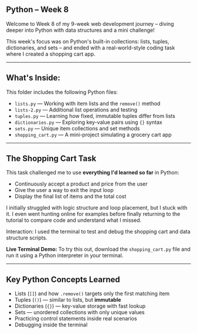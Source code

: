 ## Python – Week 8

Welcome to Week 8 of my 9-week web development journey – diving deeper into Python with data structures and a mini challenge!

This week's focus was on Python's built-in collections: lists, tuples, dictionaries, and sets – and ended with a real-world-style coding task where I created a shopping cart app.

---

## What's Inside:

This folder includes the following Python files:
* `lists.py` — Working with item lists and the `remove()` method
* `lists-2.py` — Additional list operations and testing
* `tuples.py` — Learning how fixed, immutable tuples differ from lists
* `dictionaries.py` — Exploring key-value pairs using `{}` syntax
* `sets.py` — Unique item collections and set methods
* `shopping_cart.py` — A mini-project simulating a grocery cart app

---

## The Shopping Cart Task

This task challenged me to use **everything I'd learned so far** in Python:
* Continuously accept a product and price from the user
* Give the user a way to exit the input loop
* Display the final list of items and the total cost

I initially struggled with logic structure and loop placement, but I stuck with it. I even went hunting online for examples before finally returning to the tutorial to compare code and understand what I missed.

Interaction: I used the terminal to test and debug the shopping cart and data structure scripts.

**Live Terminal Demo:**
To try this out, download the `shopping_cart.py` file and run it using a Python interpreter in your terminal. 

---

## Key Python Concepts Learned

- Lists (`[]`) and how `.remove()` targets only the first matching item
- Tuples (`()`) — similar to lists, but **immutable**
- Dictionaries (`{}`) — key-value storage with fast lookup
- Sets — unordered collections with only unique values
- Practicing control statements inside real scenarios
- Debugging inside the terminal
